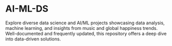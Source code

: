 # AI-ML-DS
Explore diverse data science and AI/ML projects showcasing data analysis, machine learning, and insights from music and global happiness trends. Well-documented and frequently updated, this repository offers a deep dive into data-driven solutions.
